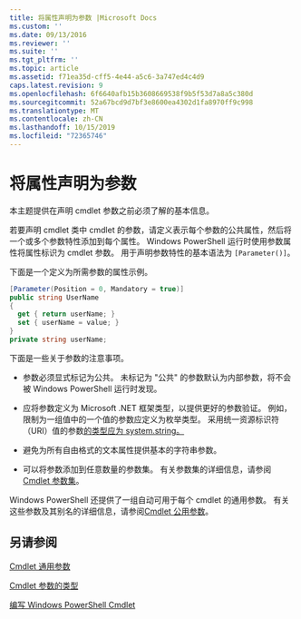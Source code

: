 ```yaml
---
title: 将属性声明为参数 |Microsoft Docs
ms.custom: ''
ms.date: 09/13/2016
ms.reviewer: ''
ms.suite: ''
ms.tgt_pltfrm: ''
ms.topic: article
ms.assetid: f71ea35d-cff5-4e44-a5c6-3a747ed4c4d9
caps.latest.revision: 9
ms.openlocfilehash: 6f6640afb15b3608669538f9b5f53d7a8a5c380d
ms.sourcegitcommit: 52a67bcd9d7bf3e8600ea4302d1fa8970ff9c998
ms.translationtype: MT
ms.contentlocale: zh-CN
ms.lasthandoff: 10/15/2019
ms.locfileid: "72365746"
---
```

# <a name="declaring-properties-as-parameters"></a>将属性声明为参数

本主题提供在声明 cmdlet 参数之前必须了解的基本信息。

若要声明 cmdlet 类中 cmdlet 的参数，请定义表示每个参数的公共属性，然后将一个或多个参数特性添加到每个属性。 Windows PowerShell 运行时使用参数属性将属性标识为 cmdlet 参数。 用于声明参数特性的基本语法为 `[Parameter()]`。

下面是一个定义为所需参数的属性示例。

```csharp
[Parameter(Position = 0, Mandatory = true)]
public string UserName
{
  get { return userName; }
  set { userName = value; }
}
private string userName;
```

下面是一些关于参数的注意事项。

- 参数必须显式标记为公共。 未标记为 "公共" 的参数默认为内部参数，将不会被 Windows PowerShell 运行时发现。

- 应将参数定义为 Microsoft .NET 框架类型，以提供更好的参数验证。 例如，限制为一组值中的一个值的参数应定义为枚举类型。 采用统一资源标识符（URI）值的参数[的类型应为 system.string。](/dotnet/api/System.Uri)

- 避免为所有自由格式的文本属性提供基本的字符串参数。

- 可以将参数添加到任意数量的参数集。 有关参数集的详细信息，请参阅[Cmdlet 参数集](./cmdlet-parameter-sets.md)。

Windows PowerShell 还提供了一组自动可用于每个 cmdlet 的通用参数。 有关这些参数及其别名的详细信息，请参阅[Cmdlet 公用参数](./common-parameter-names.md)。

## <a name="see-also"></a>另请参阅

[Cmdlet 通用参数](./common-parameter-names.md)

[Cmdlet 参数的类型](./types-of-cmdlet-parameters.md)

[编写 Windows PowerShell Cmdlet](./writing-a-windows-powershell-cmdlet.md)
